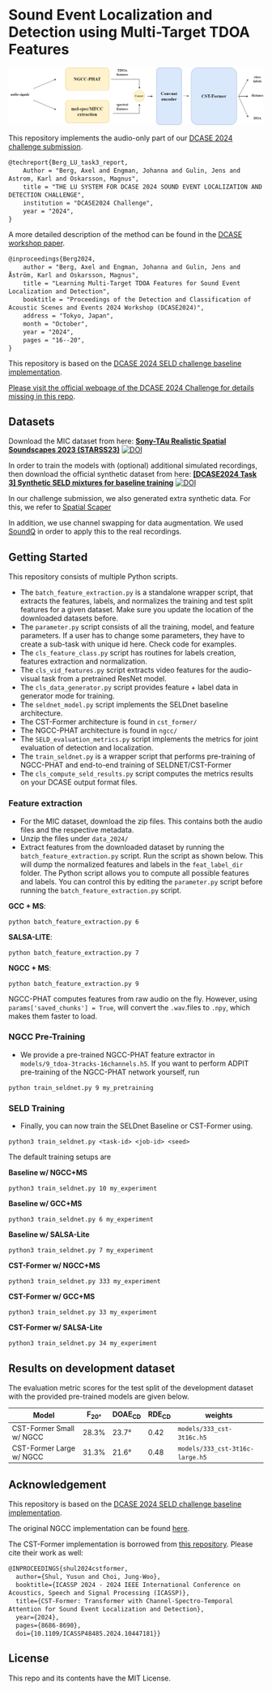 # Sound Event Localization and Detection using Multi-Target TDOA Features

![](seld-ngcc.png)

This repository implements the audio-only part of our [DCASE 2024 challenge submission](https://dcase.community/documents/challenge2024/technical_reports/DCASE2024_Berg_24_t3.pdf). 

```
@techreport{Berg_LU_task3_report,
    Author = "Berg, Axel and Engman, Johanna and Gulin, Jens and Astrom, Karl and Oskarsson, Magnus",
    title = "THE LU SYSTEM FOR DCASE 2024 SOUND EVENT LOCALIZATION AND DETECTION CHALLENGE",
    institution = "DCASE2024 Challenge",
    year = "2024",
}
```

A more detailed description of the method can be found in the [DCASE workshop paper](https://dcase.community/documents/workshop2024/proceedings/DCASE2024Workshop_Berg_46.pdf).

```
@inproceedings{Berg2024,
    author = "Berg, Axel and Engman, Johanna and Gulin, Jens and Åström, Karl and Oskarsson, Magnus",
    title = "Learning Multi-Target TDOA Features for Sound Event Localization and Detection",
    booktitle = "Proceedings of the Detection and Classification of Acoustic Scenes and Events 2024 Workshop (DCASE2024)",
    address = "Tokyo, Japan",
    month = "October",
    year = "2024",
    pages = "16--20",
}
```

This repository is based on the [DCASE 2024 SELD challenge baseline implementation](https://github.com/partha2409/DCASE2024_seld_baseline).

[Please visit the official webpage of the DCASE 2024 Challenge for details missing in this repo](https://dcase.community/challenge2024/task-audio-and-audiovisual-sound-event-localization-and-detection-with-source-distance-estimation).

## Datasets

Download the MIC dataset from here: [**Sony-TAu Realistic Spatial Soundscapes 2023 (STARSS23)**](https://doi.org/10.5281/zenodo.7709052) [![DOI](https://zenodo.org/badge/DOI/10.5281/zenodo.7709052.svg)](https://doi.org/10.5281/zenodo.7709052)

In order to train the models with (optional) additional simulated recordings, then download the official synthetic dataset from here: [**[DCASE2024 Task 3] Synthetic SELD mixtures for baseline training**](https://doi.org/10.5281/zenodo.10932241) [![DOI](https://zenodo.org/badge/DOI/10.5281/zenodo.10932241.svg)](https://doi.org/10.5281/zenodo.10932241)

In our challenge submission, we also generated extra synthetic data. For this, we refer to [Spatial Scaper](https://github.com/iranroman/SpatialScaper)

In addition, we use channel swapping for data augmentation. We used [SoundQ](https://github.com/aromanusc/SoundQ) in order to apply this to the real recordings.

## Getting Started

This repository consists of multiple Python scripts.

* The `batch_feature_extraction.py` is a standalone wrapper script, that extracts the features, labels, and normalizes the training and test split features for a given dataset. Make sure you update the location of the downloaded datasets before.
* The `parameter.py` script consists of all the training, model, and feature parameters. If a user has to change some parameters, they have to create a sub-task with unique id here. Check code for examples.
* The `cls_feature_class.py` script has routines for labels creation, features extraction and normalization.
* The `cls_vid_features.py` script extracts video features for the audio-visual task from a pretrained ResNet model.
* The `cls_data_generator.py` script provides feature + label data in generator mode for training.
* The `seldnet_model.py` script implements the SELDnet baseline architecture.
* The CST-Former architecture is found in `cst_former/`
* The NGCC-PHAT architecture is found in `ngcc/`
* The `SELD_evaluation_metrics.py` script implements the metrics for joint evaluation of detection and localization.
* The `train_seldnet.py` is a wrapper script that performs pre-training of NGCC-PHAT and end-to-end training of SELDNET/CST-Former
* The `cls_compute_seld_results.py` script computes the metrics results on your DCASE output format files. 

### Feature extraction

* For the MIC dataset, download the zip files. This contains both the audio files and the respective metadata.
* Unzip the files under  `data_2024/`
* Extract features from the downloaded dataset by running the `batch_feature_extraction.py` script. Run the script as shown below. This will dump the normalized features and labels in the `feat_label_dir` folder. The Python script allows you to compute all possible features and labels. You can control this by editing the `parameter.py` script before running the `batch_feature_extraction.py` script.


**GCC + MS**:
```
python batch_feature_extraction.py 6
```

**SALSA-LITE**:
```
python batch_feature_extraction.py 7
```

**NGCC + MS**:
```
python batch_feature_extraction.py 9
```

NGCC-PHAT computes features from raw audio on the fly. However, using `params['saved_chunks'] = True`, will convert the `.wav`.files to `.npy`, which makes them faster to load.

### NGCC Pre-Training


* We provide a pre-trained NGCC-PHAT feature extractor in `models/9_tdoa-3tracks-16channels.h5`. If you want to perform ADPIT pre-training of the NGCC-PHAT network yourself, run

```
python train_seldnet.py 9 my_pretraining
```

### SELD Training


* Finally, you can now train the SELDnet Baseline or CST-Former using.

```
python3 train_seldnet.py <task-id> <job-id> <seed>
```

The default training setups are

**Baseline w/ NGCC+MS**
```
python3 train_seldnet.py 10 my_experiment
```

**Baseline w/ GCC+MS**
```
python3 train_seldnet.py 6 my_experiment
```

**Baseline w/ SALSA-Lite**
```
python3 train_seldnet.py 7 my_experiment
```

**CST-Former w/ NGCC+MS**
```
python3 train_seldnet.py 333 my_experiment
```

**CST-Former w/ GCC+MS**
```
python3 train_seldnet.py 33 my_experiment
```

**CST-Former w/ SALSA-Lite**
```
python3 train_seldnet.py 34 my_experiment
```

## Results on development dataset

The evaluation metric scores for the test split of the development dataset with the provided pre-trained models are given below. 

| Model | F<sub>20°</sub> | DOAE<sub>CD</sub> | RDE<sub>CD</sub> | weights |
| ----| --- | --- | --- | --- |
| CST-Former Small w/ NGCC | 28.3% | 23.7&deg; | 0.42 | `models/333_cst-3t16c.h5` |
| CST-Former Large w/ NGCC | 31.3% | 21.6&deg; | 0.48 | `models/333_cst-3t16c-large.h5` |


## Acknowledgement

This repository is based on the [DCASE 2024 SELD challenge baseline implementation](https://github.com/partha2409/DCASE2024_seld_baseline).

The original NGCC implementation can be found [here](https://github.com/axeber01/ngcc).

The CST-Former implementation is borrowed from [this repository](https://github.com/yusunnny/CST-former). Please cite their work as well:

```   
@INPROCEEDINGS{shul2024cstformer,
  author={Shul, Yusun and Choi, Jung-Woo},
  booktitle={ICASSP 2024 - 2024 IEEE International Conference on Acoustics, Speech and Signal Processing (ICASSP)}, 
  title={CST-Former: Transformer with Channel-Spectro-Temporal Attention for Sound Event Localization and Detection}, 
  year={2024},
  pages={8686-8690},
  doi={10.1109/ICASSP48485.2024.10447181}}
```


## License

This repo and its contents have the MIT License.
